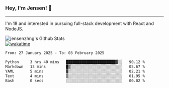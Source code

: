 ### Hey, I'm Jensen! 👋

---

I'm 18 and interested in pursuing full-stack development with React and NodeJS.

![jensenzhng's Github Stats](https://github-readme-stats.vercel.app/api?username=jensenzhng&theme=dark&show_icons=true&count_private=true)
<br />
[![wakatime](https://wakatime.com/badge/user/cbfc263d-3611-4e36-8278-8fad45fe3f62.svg)](https://wakatime.com/@cbfc263d-3611-4e36-8278-8fad45fe3f62)

<!--START_SECTION:waka-->

```txt
From: 27 January 2025 - To: 03 February 2025

Python     3 hrs 40 mins   ██████████████████████▓░░   90.12 %
Markdown   13 mins         █▒░░░░░░░░░░░░░░░░░░░░░░░   05.67 %
YAML       5 mins          ▓░░░░░░░░░░░░░░░░░░░░░░░░   02.21 %
Text       4 mins          ▒░░░░░░░░░░░░░░░░░░░░░░░░   01.95 %
Bash       0 secs          ░░░░░░░░░░░░░░░░░░░░░░░░░   00.02 %
```

<!--END_SECTION:waka-->

